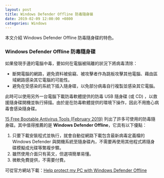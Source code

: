 ```yaml
---
layout: post
title: Windows Defender Offline 防毒隨身碟
date: 2019-02-09 12:00:00 +0800
categories: Windows
---
```


本文介紹 Windows Defender Offline 防毒隨身碟的特色。

### Windows Defender Offline 防毒隨身碟

如果發現手邊的電腦中毒，要如何在電腦被隔離的狀況下將病毒清除：

- 斷開電腦的網路，避免資料被偷竊、被攻擊者作為跳板攻擊其他電腦、藉由區域網路感染其它電腦的可能性。
- 避免在受感染的系統下插入隨身碟，以免部分病毒自行複製並感染其它電腦。

此時可以使用另外一台電腦下載防毒軟體提供的防毒 USB 隨身碟 (或 CD) ，以救援隨身碟開機並執行掃描。由於是在防毒軟體提供的環境下操作，因此不用擔心病毒會感染隨身碟。

[15 Free Bootable Antivirus Tools (February 2019)](https://www.lifewire.com/free-bootable-antivirus-tools-2625785) 列出了許多可使用的防毒隨身碟。其中值得推薦的是 **Windows Defender Offline**，它具有以下優點：

1. 只要下載安裝程式並執行，就會自動從網路下載包含最新病毒定義檔的 Windows Defender 與開機系統至隨身碟內，不需要再使用其他程式將隨身碟模擬成光碟等繁複步驟。
2. 雖然使用介面只有英文，但選項簡單易懂。
3. 微軟免費提供，不需要付費。

可從官方網站下載：[Help protect my PC with Windows Defender Offline](https://support.microsoft.com/en-us/help/17466/windows-defender-offline-help-protect-my-pc)